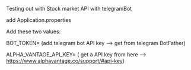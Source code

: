 Testing out with Stock market API with telegramBot

add Application.properties

Add these two values:

BOT_TOKEN= (add telegram bot API key --> get from telegram BotFather)

ALPHA_VANTAGE_API_KEY= ( get a API key from here --> https://www.alphavantage.co/support/#api-key)
